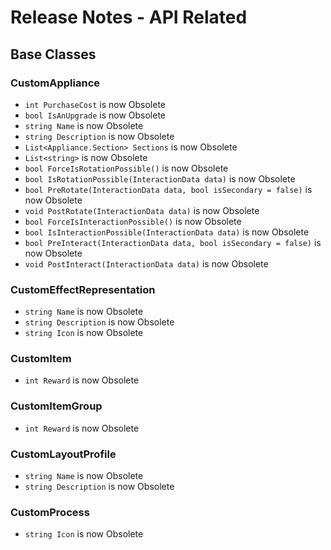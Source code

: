 ﻿# Release Notes - API Related

## Base Classes

### CustomAppliance

- `int PurchaseCost` is now Obsolete
- `bool IsAnUpgrade` is now Obsolete
- `string Name` is now Obsolete
- `string Description` is now Obsolete
- `List<Appliance.Section> Sections` is now Obsolete
- `List<string>` is now Obsolete
- `bool ForceIsRotationPossible()` is now Obsolete
- `bool IsRotationPossible(InteractionData data)` is now Obsolete
- `bool PreRotate(InteractionData data, bool isSecondary = false)` is now Obsolete
- `void PostRotate(InteractionData data)` is now Obsolete
- `bool ForceIsInteractionPossible()` is now Obsolete
- `bool IsInteractionPossible(InteractionData data)` is now Obsolete
- `bool PreInteract(InteractionData data, bool isSecondary = false)` is now Obsolete
- `void PostInteract(InteractionData data)` is now Obsolete

### CustomEffectRepresentation

- `string Name` is now Obsolete
- `string Description` is now Obsolete
- `string Icon` is now Obsolete

### CustomItem

- `int Reward` is now Obsolete

### CustomItemGroup

- `int Reward` is now Obsolete

### CustomLayoutProfile

- `string Name` is now Obsolete
- `string Description` is now Obsolete

### CustomProcess

- `string Icon` is now Obsolete